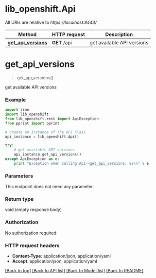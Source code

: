 # lib_openshift.Api

All URIs are relative to *https://localhost:8443/*

Method | HTTP request | Description
------------- | ------------- | -------------
[**get_api_versions**](Api.md#get_api_versions) | **GET** /api | get available API versions


# **get_api_versions**
> get_api_versions()

get available API versions

### Example 
```python
import time
import lib_openshift
from lib_openshift.rest import ApiException
from pprint import pprint

# create an instance of the API class
api_instance = lib_openshift.Api()

try: 
    # get available API versions
    api_instance.get_api_versions()
except ApiException as e:
    print "Exception when calling Api->get_api_versions: %s\n" % e
```

### Parameters
This endpoint does not need any parameter.

### Return type

void (empty response body)

### Authorization

No authorization required

### HTTP request headers

 - **Content-Type**: application/json, application/yaml
 - **Accept**: application/json, application/yaml

[[Back to top]](#) [[Back to API list]](../README.md#documentation-for-api-endpoints) [[Back to Model list]](../README.md#documentation-for-models) [[Back to README]](../README.md)

